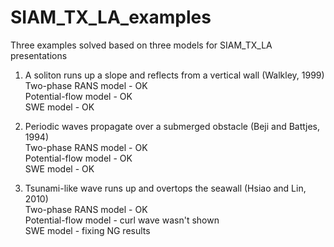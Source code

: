 # SIAM_TX_LA_examples
Three examples solved based on three models for SIAM_TX_LA presentations

1. A soliton runs up a slope and reflects from a vertical wall (Walkley, 1999)  
Two-phase RANS model - OK  
Potential-flow model - OK  
SWE model - OK  

2. Periodic waves propagate over a submerged obstacle (Beji and Battjes, 1994)  
Two-phase RANS model - OK  
Potential-flow model - OK  
SWE model - OK  

3. Tsunami-like wave runs up and overtops the seawall (Hsiao and Lin, 2010)  
Two-phase RANS model - OK  
Potential-flow model - curl wave wasn't shown  
SWE model - fixing NG results  
